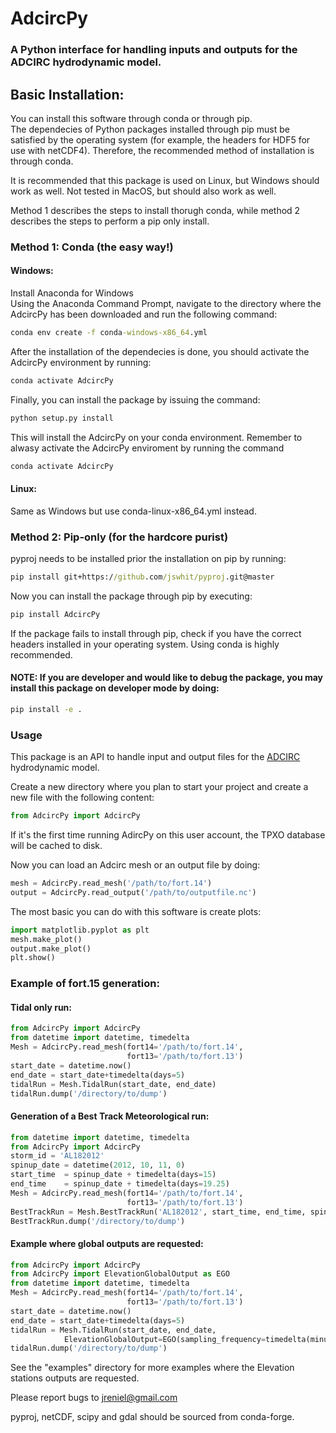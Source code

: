 # AdcircPy </h1>
### A Python interface for handling inputs and outputs for the ADCIRC hydrodynamic model. 

## Basic Installation:
You can install this software through conda or through pip.</br>
The dependecies of Python packages installed through pip must be satisfied by the operating system (for example, the headers for HDF5 for use with netCDF4). Therefore, the recommended method of installation is through conda. </br>

It is recommended that this package is used on Linux, but Windows should work as well. Not tested in MacOS, but should also work as well.</br>


Method 1 describes the steps to install thorugh conda, while method 2 describes the steps to perform a pip only install.

### Method 1: Conda (the easy way!)
#### Windows:
Install Anaconda for Windows</br>
Using the Anaconda Command Prompt, navigate to the directory where the AdcircPy has been downloaded and run the following command:
```cmd
conda env create -f conda-windows-x86_64.yml
```
After the installation of the dependecies is done, you should activate the AdcircPy environment by running:
```cmd
conda activate AdcircPy
```
Finally, you can install the package by issuing the command:
```cmd
python setup.py install
```
This will install the AdcircPy on your conda environment. Remember to alwasy activate the AdcircPy enviroment by running the command
```cmd
conda activate AdcircPy
```
#### Linux:
Same as Windows but use conda-linux-x86_64.yml instead.

### Method 2: Pip-only (for the hardcore purist)

pyproj needs to be installed prior the installation on pip by running:</br>

```cmd
pip install git+https://github.com/jswhit/pyproj.git@master
```

Now you can install the package through pip by executing:
```cmd
pip install AdcircPy
```
If the package fails to install through pip, check if you have the correct headers installed in your operating system. Using conda is highly recommended.

#### NOTE: If you are developer and would like to debug the package, you may install this package on developer mode by doing:
```cmd
pip install -e .
```

### Usage


This package is an API to handle input and output files for the [ADCIRC](http://adcirc.org) hydrodynamic model. 

Create a new directory where you plan to start your project and create a new file with the following content:

```Python
from AdcircPy import AdcircPy
```

If it's the first time running AdircPy on this user account, the TPXO database will be cached to disk.

Now you can load an Adcirc mesh or an output file by doing: 

```Python
mesh = AdcircPy.read_mesh('/path/to/fort.14')
output = AdcircPy.read_output('/path/to/outputfile.nc')
```

The most basic you can do with this software is create plots:

```Python
import matplotlib.pyplot as plt 
mesh.make_plot()
output.make_plot()
plt.show()
```

### Example of fort.15 generation:
#### Tidal only run:

```Python
from AdcircPy import AdcircPy
from datetime import datetime, timedelta
Mesh = AdcircPy.read_mesh(fort14='/path/to/fort.14',
	                      fort13='/path/to/fort.13')
start_date = datetime.now()
end_date = start_date+timedelta(days=5)
tidalRun = Mesh.TidalRun(start_date, end_date)
tidalRun.dump('/directory/to/dump')
```

#### Generation of a Best Track Meteorological run:

```Python
from datetime import datetime, timedelta
from AdcircPy import AdcircPy
storm_id = 'AL182012'
spinup_date = datetime(2012, 10, 11, 0)
start_time  = spinup_date + timedelta(days=15)
end_time    = spinup_date + timedelta(days=19.25)
Mesh = AdcircPy.read_mesh(fort14='/path/to/fort.14',
	                      fort13='/path/to/fort.13')
BestTrackRun = Mesh.BestTrackRun('AL182012', start_time, end_time, spinup_date=spinup_date)
BestTrackRun.dump('/directory/to/dump')
```

#### Example where global outputs are requested:

```Python
from AdcircPy import AdcircPy
from AdcircPy import ElevationGlobalOutput as EGO
from datetime import datetime, timedelta
Mesh = AdcircPy.read_mesh(fort14='/path/to/fort.14',
	                      fort13='/path/to/fort.13')
start_date = datetime.now()
end_date = start_date+timedelta(days=5)
tidalRun = Mesh.TidalRun(start_date, end_date,
			ElevationGlobalOutput=EGO(sampling_frequency=timedelta(minutes=15)))
tidalRun.dump('/directory/to/dump')
```

See the "examples" directory for more examples where the Elevation stations outputs are requested.

Please report bugs to jreniel@gmail.com

pyproj, netCDF, scipy and gdal should be sourced from conda-forge. 